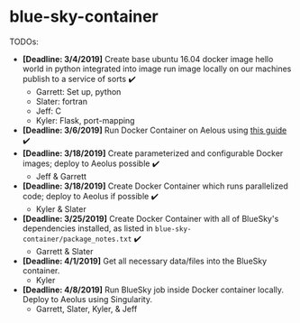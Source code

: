 # blue-sky-container
TODOs:
- **\[Deadline: 3/4/2019]** Create base ubuntu 16.04 docker image hello world in python integrated into image run image locally on our machines publish to a service of sorts :heavy_check_mark:
  - Garrett: Set up, python
  - Slater: fortran
  - Jeff: C
  - Kyler: Flask, port-mapping
- **\[Deadline: 3/6/2019]** Run Docker Container on Aelous using [this guide](https://www.aeolus.wsu.edu/docs_running_applications.html#singularity-docker]) :heavy_check_mark:
- **\[Deadline: 3/18/2019]** Create parameterized and configurable Docker images; deploy to Aeolus possible :heavy_check_mark:
  - Jeff \& Garrett
- **\[Deadline: 3/18/2019]** Create Docker Container which runs parallelized code; deploy to Aeolus if possible :heavy_check_mark:
  - Kyler \& Slater
- **\[Deadline: 3/25/2019]** Create Docker Container with all of BlueSky's dependencies installed, as listed in ```blue-sky-container/package_notes.txt``` :heavy_check_mark:
  - Garrett \& Slater
- **\[Deadline: 4/1/2019]** Get all necessary data/files into the BlueSky container.
  - Kyler
- **\[Deadline: 4/8/2019]** Run BlueSky job inside Docker container locally. Deploy to Aeolus using Singularity.
  - Garrett, Slater, Kyler, \& Jeff